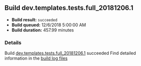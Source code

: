 ## Build dev.templates.tests.full_20181206.1
- **Build result:** `succeeded`
- **Build queued:** 12/6/2018 5:00:00 AM
- **Build duration:** 457.99 minutes
### Details
Build [dev.templates.tests.full_20181206.1](https://winappstudio.visualstudio.com/web/build.aspx?pcguid=a4ef43be-68ce-4195-a619-079b4d9834c2&builduri=vstfs%3a%2f%2f%2fBuild%2fBuild%2f26695) succeeded
Find detailed information in the [build log files](https://uwpctdiags.blob.core.windows.net/buildlogs/dev.templates.tests.full_20181206.1_logs.zip)
